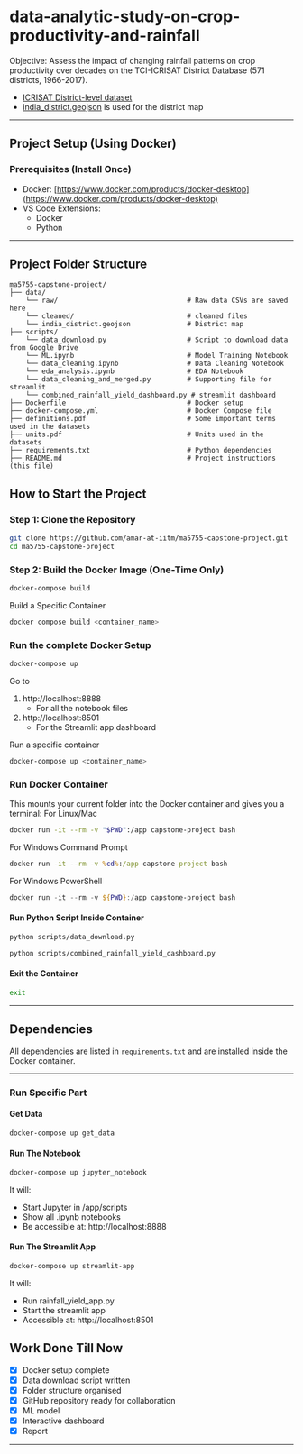 # data-analytic-study-on-crop-productivity-and-rainfall
Objective: Assess the impact of changing rainfall patterns on crop productivity over decades on the TCI-ICRISAT District Database (571 districts, 1966-2017).

- [ICRISAT District-level dataset](http://data.icrisat.org/dld/index.html)
- [india_district.geojson](https://drive.google.com/file/d/1N-rz3VugxTZYrrru5AmtE2oMBDsH2zDZ/view?usp=sharing) is used for the district map

---

## Project Setup (Using Docker)

### Prerequisites (Install Once)
- Docker: [https://www.docker.com/products/docker-desktop](https://www.docker.com/products/docker-desktop)
- VS Code Extensions:
  - Docker
  - Python

---
## Project Folder Structure
```
ma5755-capstone-project/
├── data/
    └── raw/                                # Raw data CSVs are saved here
    └── cleaned/                            # cleaned files
    └── india_district.geojson              # District map
├── scripts/
    └── data_download.py                    # Script to download data from Google Drive
    └── ML.ipynb                            # Model Training Notebook
    └── data_cleaning.ipynb                 # Data Cleaning Notebook
    └── eda_analysis.ipynb                  # EDA Notebook
    └── data_cleaning_and_merged.py         # Supporting file for streamlit
    └── combined_rainfall_yield_dashboard.py # streamlit dashboard
├── Dockerfile                              # Docker setup
├── docker-compose.yml                      # Docker Compose file
├── definitions.pdf                         # Some important terms used in the datasets
├── units.pdf                               # Units used in the datasets
├── requirements.txt                        # Python dependencies
├── README.md                               # Project instructions (this file)
```

## How to Start the Project 

### Step 1: Clone the Repository
```bash
git clone https://github.com/amar-at-iitm/ma5755-capstone-project.git
cd ma5755-capstone-project
```

### Step 2: Build the Docker Image (One-Time Only)
```bash
docker-compose build
```
Build a Specific Container
```bash
docker compose build <container_name>
```
### Run the complete Docker Setup 
```bash
docker-compose up
```
Go to 
1. http://localhost:8888
   - For all the notebook files
3. http://localhost:8501
   - For the Streamlit app dashboard

Run a specific container
```bash
docker-compose up <container_name>
```

### Run Docker Container
This mounts your current folder into the Docker container and gives you a terminal:
For Linux/Mac
```bash
docker run -it --rm -v "$PWD":/app capstone-project bash
```
For Windows Command Prompt
```cmd
docker run -it --rm -v %cd%:/app capstone-project bash
```
For Windows PowerShell
```powershell
docker run -it --rm -v ${PWD}:/app capstone-project bash
```
#### Run Python Script Inside Container
```bash
python scripts/data_download.py
```
```bash
python scripts/combined_rainfall_yield_dashboard.py
```

#### Exit the Container
```bash
exit
```
---

## Dependencies
All dependencies are listed in `requirements.txt` and are installed inside the Docker container.

---
### Run Specific Part
#### Get Data
```bash
docker-compose up get_data
```

#### Run The Notebook
```bash
docker-compose up jupyter_notebook
```
It will:
- Start Jupyter in /app/scripts
- Show all .ipynb notebooks
- Be accessible at: http://localhost:8888

#### Run The Streamlit App
```bash
docker-compose up streamlit-app
```
It will:
- Run rainfall_yield_app.py
- Start the streamlit app
- Accessible at: http://localhost:8501


## Work Done Till Now
- [x] Docker setup complete
- [x] Data download script written
- [x] Folder structure organised
- [x] GitHub repository ready for collaboration
- [x] ML model
- [x] Interactive dashboard
- [x] Report

---


